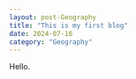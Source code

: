 ```yaml
---
layout: post-Geography
title: "This is my first blog"
date: 2024-07-16
category: "Geography"
---
```


Hello.
